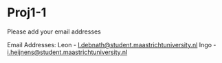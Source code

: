 # Proj1-1

Please add your email addresses

Email Addresses:
Leon - l.debnath@student.maastrichtuniversity.nl
Ingo - i.heijnens@student.maastrichtuniversity.nl
